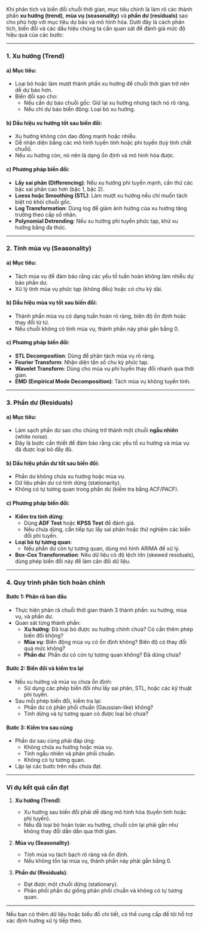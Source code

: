 Khi phân tích và biến đổi chuỗi thời gian, mục tiêu chính là làm rõ các thành phần **xu hướng (trend)**, **mùa vụ (seasonality)** và **phần dư (residuals)** sao cho phù hợp với mục tiêu dự báo và mô hình hóa. Dưới đây là cách phân tích, biến đổi và các dấu hiệu chúng ta cần quan sát để đánh giá mức độ hiệu quả của các bước:

---

### 1. **Xu hướng (Trend)**

#### a) **Mục tiêu**:
   - Loại bỏ hoặc làm mượt thành phần xu hướng để chuỗi thời gian trở nên dễ dự báo hơn.
   - Biến đổi sao cho:
     - Nếu cần dự báo chuỗi gốc: Giữ lại xu hướng nhưng tách nó rõ ràng.
     - Nếu chỉ dự báo biến động: Loại bỏ xu hướng.

#### b) **Dấu hiệu xu hướng tốt sau biến đổi**:
   - Xu hướng không còn dao động mạnh hoặc nhiễu.
   - Dễ nhận diện bằng các mô hình tuyến tính hoặc phi tuyến (tuỳ tính chất chuỗi).
   - Nếu xu hướng còn, nó nên là dạng ổn định và mô hình hóa được.

#### c) **Phương pháp biến đổi**:
   - **Lấy sai phân (Differencing)**: Nếu xu hướng phi tuyến mạnh, cần thử các bậc sai phân cao hơn (bậc 1, bậc 2).
   - **Loess hoặc Smoothing (STL)**: Làm mượt xu hướng nếu chỉ muốn tách biệt nó khỏi chuỗi gốc.
   - **Log Transformation**: Dùng log để giảm ảnh hưởng của xu hướng tăng trưởng theo cấp số nhân.
   - **Polynomial Detrending**: Nếu xu hướng phi tuyến phức tạp, khử xu hướng bằng đa thức.

---

### 2. **Tính mùa vụ (Seasonality)**

#### a) **Mục tiêu**:
   - Tách mùa vụ để đảm bảo rằng các yếu tố tuần hoàn không làm nhiễu dự báo phần dư.
   - Xử lý tính mùa vụ phức tạp (không đều) hoặc có chu kỳ dài.

#### b) **Dấu hiệu mùa vụ tốt sau biến đổi**:
   - Thành phần mùa vụ có dạng tuần hoàn rõ ràng, biên độ ổn định hoặc thay đổi từ từ.
   - Nếu chuỗi không có tính mùa vụ, thành phần này phải gần bằng 0.

#### c) **Phương pháp biến đổi**:
   - **STL Decomposition**: Dùng để phân tách mùa vụ rõ ràng.
   - **Fourier Transform**: Nhận diện tần số chu kỳ phức tạp.
   - **Wavelet Transform**: Dùng cho mùa vụ phi tuyến thay đổi nhanh qua thời gian.
   - **EMD (Empirical Mode Decomposition)**: Tách mùa vụ không tuyến tính.

---

### 3. **Phần dư (Residuals)**

#### a) **Mục tiêu**:
   - Làm sạch phần dư sao cho chúng trở thành một chuỗi **ngẫu nhiên** (white noise).
   - Đây là bước cần thiết để đảm bảo rằng các yếu tố xu hướng và mùa vụ đã được loại bỏ đầy đủ.

#### b) **Dấu hiệu phần dư tốt sau biến đổi**:
   - Phần dư không chứa xu hướng hoặc mùa vụ.
   - Dữ liệu phần dư có tính dừng (stationarity).
   - Không có tự tương quan trong phần dư (kiểm tra bằng ACF/PACF).

#### c) **Phương pháp biến đổi**:
   - **Kiểm tra tính dừng**:
     - Dùng **ADF Test** hoặc **KPSS Test** để đánh giá.
     - Nếu chưa dừng, cần tiếp tục lấy sai phân hoặc thử nghiệm các biến đổi phi tuyến.
   - **Loại bỏ tự tương quan**:
     - Nếu phần dư còn tự tương quan, dùng mô hình ARIMA để xử lý.
   - **Box-Cox Transformation**: Nếu dữ liệu có độ lệch lớn (skewed residuals), dùng phép biến đổi này để làm cân đối dữ liệu.

---

### 4. **Quy trình phân tích hoàn chỉnh**

#### **Bước 1: Phân rã ban đầu**
   - Thực hiện phân rã chuỗi thời gian thành 3 thành phần: xu hướng, mùa vụ, và phần dư.
   - Quan sát từng thành phần:
     - **Xu hướng**: Đã loại bỏ được xu hướng chính chưa? Có cần thêm phép biến đổi không?
     - **Mùa vụ**: Biến động mùa vụ có ổn định không? Biên độ có thay đổi quá mức không?
     - **Phần dư**: Phần dư có còn tự tương quan không? Đã dừng chưa?

#### **Bước 2: Biến đổi và kiểm tra lại**
   - Nếu xu hướng và mùa vụ chưa ổn định:
     - Sử dụng các phép biến đổi như lấy sai phân, STL, hoặc các kỹ thuật phi tuyến.
   - Sau mỗi phép biến đổi, kiểm tra lại:
     - Phần dư có phân phối chuẩn (Gaussian-like) không?
     - Tính dừng và tự tương quan có được loại bỏ chưa?

#### **Bước 3: Kiểm tra sau cùng**
   - Phần dư sau cùng phải đáp ứng:
     - Không chứa xu hướng hoặc mùa vụ.
     - Tính ngẫu nhiên và phân phối chuẩn.
     - Không có tự tương quan.
   - Lặp lại các bước trên nếu chưa đạt.

---

### Ví dụ kết quả cần đạt

1. **Xu hướng (Trend)**: 
   - Xu hướng sau biến đổi phải dễ dàng mô hình hóa (tuyến tính hoặc phi tuyến).
   - Nếu đã loại bỏ hoàn toàn xu hướng, chuỗi còn lại phải gần như không thay đổi dần dần qua thời gian.

2. **Mùa vụ (Seasonality)**:
   - Tính mùa vụ tách bạch rõ ràng và ổn định.
   - Nếu không tồn tại mùa vụ, thành phần này phải gần bằng 0.

3. **Phần dư (Residuals)**:
   - Đạt được một chuỗi dừng (stationary).
   - Phân phối phần dư giống phân phối chuẩn và không có tự tương quan.

---

Nếu bạn có thêm dữ liệu hoặc biểu đồ chi tiết, có thể cung cấp để tôi hỗ trợ xác định hướng xử lý tiếp theo.